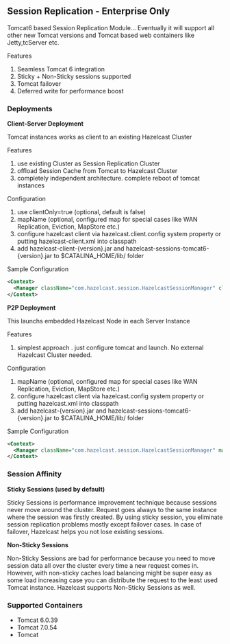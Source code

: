 
## Session Replication - Enterprise Only

Tomcat6 based Session Replication Module... Eventually it will support all other new Tomcat versions and Tomcat based web containers like Jetty,tcServer etc.

Features

1. Seamless Tomcat 6 integration
2. Sticky + Non-Sticky sessions supported
3. Tomcat failover
4. Deferred write for performance boost

### Deployments

**Client-Server Deployment**

Tomcat instances works as client to an existing Hazelcast Cluster

Features

1. use existing Cluster as Session Replication Cluster
2. offload Session Cache from Tomcat to Hazelcast Cluster
3. completely independent architecture. complete reboot of tomcat instances

Configuration

1. use clientOnly=true (optional, default is false)
2. mapName (optional, configured map for special cases like WAN Replication, Eviction, MapStore etc.)
3. configure hazelcast client via hazelcast.client.config system property or putting hazelcast-client.xml into classpath
4. add hazelcast-client-{version}.jar and hazelcast-sessions-tomcat6-{version}.jar to $CATALINA_HOME/lib/ folder


Sample Configuration

```xml
<Context>
  <Manager className="com.hazelcast.session.HazelcastSessionManager" clientOnly="true" mapName="sessionMap"/>
</Context>
```
**P2P Deployment**

This launchs embedded Hazelcast Node in each Server Instance

Features

1. simplest approach . just configure tomcat and launch. No external Hazelcast Cluster needed.

Configuration

1. mapName (optional, configured map for special cases like WAN Replication, Eviction, MapStore etc.)
2. configure hazelcast client via hazelcast.config system property or putting hazelcast.xml into classpath
3. add hazelcast-{version}.jar and hazelcast-sessions-tomcat6-{version}.jar to $CATALINA_HOME/lib/ folder

Sample Configuration

```xml
<Context>
  <Manager className="com.hazelcast.session.HazelcastSessionManager" mapName="sessionMap"/>
</Context>
```


### Session Affinity 

**Sticky Sessions (used by default)**

Sticky Sessions is performance improvement technique because sessions never move around the cluster. 
Request goes always to the same instance where the session was firstly created. By using sticky session, you eliminate session replication problems mostly except failover cases. In case of failover, Hazelcast helps you not lose existing sessions.


**Non-Sticky Sessions**

Non-Sticky Sessions are bad for performance because you need to move session data all over the cluster every time a new request comes in. 
However, with non-sticky caches load balancing might be super easy as some load increasing case you can distribute the request to the least used Tomcat instance. Hazelcast supports Non-Sticky Sessions as well. 

### Supported Containers

- Tomcat 6.0.39
- Tomcat 7.0.54
- Tomcat 





